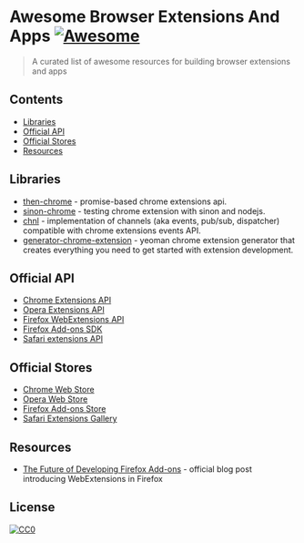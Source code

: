 # Awesome Browser Extensions And Apps [![Awesome](https://cdn.rawgit.com/sindresorhus/awesome/d7305f38d29fed78fa85652e3a63e154dd8e8829/media/badge.svg)](vitalets/awesome-browser-extensions-and-apps)

> A curated list of awesome resources for building browser extensions and apps

## Contents
* [Libraries](#libraries)
* [Official API](#officialapi)
* [Official Stores](#officialstores)
* [Resources](#resources)

## Libraries
* [then-chrome](https://github.com/acvetkov/then-chrome) - promise-based chrome extensions api.
* [sinon-chrome](https://github.com/acvetkov/sinon-chrome) - testing chrome extension with sinon and nodejs.
* [chnl](https://github.com/vitalets/chnl) - implementation of channels (aka events, pub/sub, dispatcher) compatible with chrome extensions events API.
* [generator-chrome-extension](https://github.com/yeoman/generator-chrome-extension) - yeoman chrome extension generator that creates everything you need to get started with extension development.

## Official API
* [Chrome Extensions API](https://developer.chrome.com/extensions/api_index)
* [Opera Extensions API](https://dev.opera.com/extensions/apis/)
* [Firefox WebExtensions API](https://developer.mozilla.org/en-US/Add-ons/WebExtensions/API)
* [Firefox Add-ons SDK](https://developer.mozilla.org/en-US/Add-ons/SDK/High-Level_APIs)
* [Safari extensions API](https://developer.apple.com/library/safari/documentation/UserExperience/Reference/SafariExtensionsReference/index.html)

## Official Stores
* [Chrome Web Store](https://chrome.google.com/webstore)
* [Opera Web Store](https://addons.opera.com/en/extensions/)
* [Firefox Add-ons Store](https://addons.mozilla.org)
* [Safari Extensions Gallery](https://safari-extensions.apple.com/)

## Resources
* [The Future of Developing Firefox Add-ons](https://blog.mozilla.org/addons/2015/08/21/the-future-of-developing-firefox-add-ons/) - official blog post introducing WebExtensions in Firefox

## License
[![CC0](http://mirrors.creativecommons.org/presskit/buttons/88x31/svg/cc-zero.svg)](https://creativecommons.org/publicdomain/zero/1.0/)
